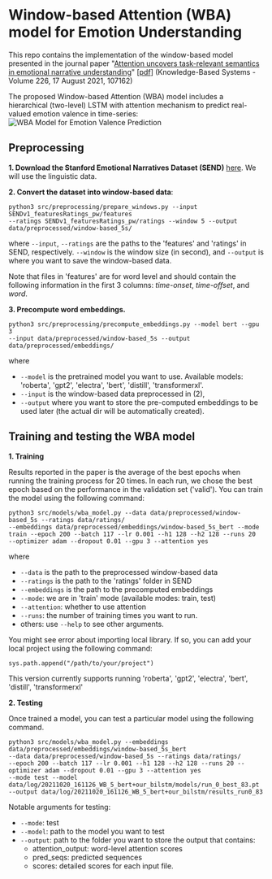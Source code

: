 # Window-based Attention (WBA) model for Emotion Understanding

This repo contains the implementation of the window-based model presented in the journal paper "[Attention uncovers task-relevant semantics in emotional narrative understanding](https://www.sciencedirect.com/science/article/abs/pii/S0950705121004251)" \[[pdf](https://www.dropbox.com/s/mhmbaq1meeb2lva/Narrative-WBA-KB21.pdf?dl=0)\] (Knowledge-Based Systems - Volume 226, 17 August 2021, 107162)

The proposed Window-based Attention (WBA) model includes a hierarchical (two-level) LSTM with attention mechanism to predict real-valued emotion valence in time-series: 
![WBA Model for Emotion Valence Prediction](https://github.com/tsnguyen-pk/WBA4Emo/blob/master/data/img/WBA_model.jpg)


## Preprocessing 
**1. Download the Stanford Emotional Narratives Dataset (SEND)** [here](https://github.com/StanfordSocialNeuroscienceLab/SEND). We will use the linguistic data. 

**2. Convert the dataset into window-based data**:
```
python3 src/preprocessing/prepare_windows.py --input SENDv1_featuresRatings_pw/features 
--ratings SENDv1_featuresRatings_pw/ratings --window 5 --output data/preprocessed/window-based_5s/ 
```
where ```--input```, ```--ratings``` are the paths to the 'features' and 'ratings' in SEND, respectively. ```--window``` is the window size (in second), and ```--output``` is where you want to save the window-based data. 

Note that files in 'features' are for word level and should contain the following information in the first 3 columns: _time-onset_, _time-offset_, and _word_. 


**3. Precompute word embeddings.** 
```
python3 src/preprocessing/precompute_embeddings.py --model bert --gpu 3 
--input data/preprocessed/window-based_5s --output data/preprocessed/embeddings/
```
where 
* ```--model``` is the pretrained model you want to use. Available models: 'roberta', 'gpt2', 'electra', 'bert', 'distill', 'transformerxl'. 
* ```--input``` is the window-based data preprocessed in (2), 
* ```--output``` where you want to store the pre-computed embeddings to be used later (the actual dir will be automatically created). 

## Training and testing the WBA model
**1. Training**

Results reported in the paper is the average of the best epochs when running the training process for 20 times. In each run, we chose the best epoch based on the performance in the validation set ('valid'). You can train the model using the following command: 
```
python3 src/models/wba_model.py --data data/preprocessed/window-based_5s --ratings data/ratings/ 
--embeddings data/preprocessed/embeddings/window-based_5s_bert --mode train --epoch 200 --batch 117 --lr 0.001 --h1 128 --h2 128 --runs 20 
--optimizer adam --dropout 0.01 --gpu 3 --attention yes
```
where 
* ```--data``` is the path to the preprocessed window-based data 
* ```--ratings``` is the path to the 'ratings' folder in SEND
* ```--embeddings``` is the path to the precomputed embeddings
* ```--mode```: we are in 'train' mode (available modes: train, test)
* ```--attention```: whether to use attention
* ```--runs```: the number of training times you want to run. 
* others: use ```--help``` to see other arguments. 

You might see error about importing local library. If so, you can add your local project using the following command: 
```
sys.path.append("/path/to/your/project")
```

This version currently supports running 'roberta', 'gpt2', 'electra', 'bert', 'distill', 'transformerxl'

**2. Testing** 

Once trained a model, you can test a particular model using the following command. 

```
python3 src/models/wba_model.py --embeddings data/preprocessed/embeddings/window-based_5s_bert 
--data data/preprocessed/window-based_5s --ratings data/ratings/ 
--epoch 200 --batch 117 --lr 0.001 --h1 128 --h2 128 --runs 20 --optimizer adam --dropout 0.01 --gpu 3 --attention yes 
--mode test --model data/log/20211020_161126_WB_5_bert+our_bilstm/models/run_0_best_83.pt 
--output data/log/20211020_161126_WB_5_bert+our_bilstm/results_run0_83
```
Notable arguments for testing: 
* ```--mode```: test
* ```--model```: path to the model you want to test
* ```--output```: path to the folder you want to store the output that contains:
    * attention_output: word-level attention scores  
    * pred_seqs: predicted sequences
    * scores: detailed scores for each input file.

